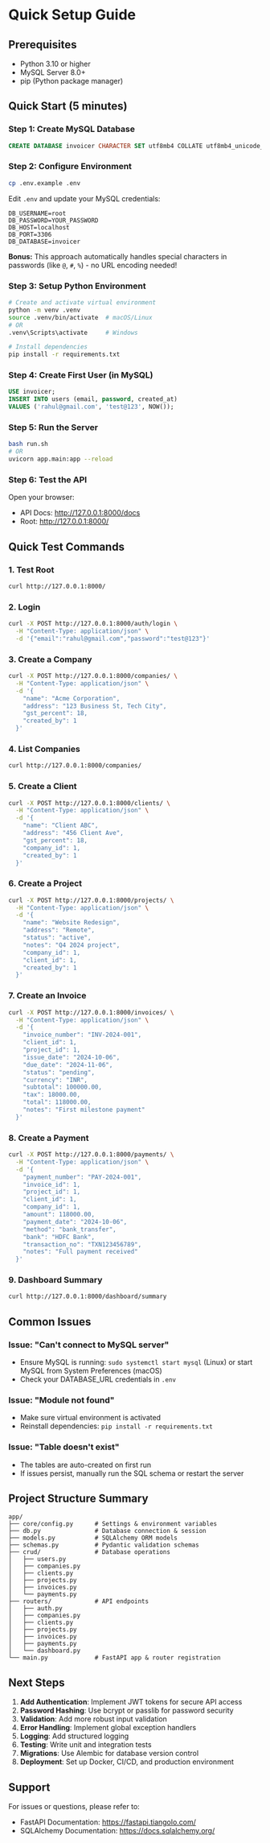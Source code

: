 # Quick Setup Guide

## Prerequisites
- Python 3.10 or higher
- MySQL Server 8.0+
- pip (Python package manager)

## Quick Start (5 minutes)

### Step 1: Create MySQL Database
```sql
CREATE DATABASE invoicer CHARACTER SET utf8mb4 COLLATE utf8mb4_unicode_ci;
```

### Step 2: Configure Environment
```bash
cp .env.example .env
```

Edit `.env` and update your MySQL credentials:
```env
DB_USERNAME=root
DB_PASSWORD=YOUR_PASSWORD
DB_HOST=localhost
DB_PORT=3306
DB_DATABASE=invoicer
```

**Bonus:** This approach automatically handles special characters in passwords (like `@`, `#`, `%`) - no URL encoding needed!

### Step 3: Setup Python Environment
```bash
# Create and activate virtual environment
python -m venv .venv
source .venv/bin/activate  # macOS/Linux
# OR
.venv\Scripts\activate     # Windows

# Install dependencies
pip install -r requirements.txt
```

### Step 4: Create First User (in MySQL)
```sql
USE invoicer;
INSERT INTO users (email, password, created_at) 
VALUES ('rahul@gmail.com', 'test@123', NOW());
```

### Step 5: Run the Server
```bash
bash run.sh
# OR
uvicorn app.main:app --reload
```

### Step 6: Test the API
Open your browser:
- API Docs: http://127.0.0.1:8000/docs
- Root: http://127.0.0.1:8000/

## Quick Test Commands

### 1. Test Root
```bash
curl http://127.0.0.1:8000/
```

### 2. Login
```bash
curl -X POST http://127.0.0.1:8000/auth/login \
  -H "Content-Type: application/json" \
  -d '{"email":"rahul@gmail.com","password":"test@123"}'
```

### 3. Create a Company
```bash
curl -X POST http://127.0.0.1:8000/companies/ \
  -H "Content-Type: application/json" \
  -d '{
    "name": "Acme Corporation",
    "address": "123 Business St, Tech City",
    "gst_percent": 18,
    "created_by": 1
  }'
```

### 4. List Companies
```bash
curl http://127.0.0.1:8000/companies/
```

### 5. Create a Client
```bash
curl -X POST http://127.0.0.1:8000/clients/ \
  -H "Content-Type: application/json" \
  -d '{
    "name": "Client ABC",
    "address": "456 Client Ave",
    "gst_percent": 18,
    "company_id": 1,
    "created_by": 1
  }'
```

### 6. Create a Project
```bash
curl -X POST http://127.0.0.1:8000/projects/ \
  -H "Content-Type: application/json" \
  -d '{
    "name": "Website Redesign",
    "address": "Remote",
    "status": "active",
    "notes": "Q4 2024 project",
    "company_id": 1,
    "client_id": 1,
    "created_by": 1
  }'
```

### 7. Create an Invoice
```bash
curl -X POST http://127.0.0.1:8000/invoices/ \
  -H "Content-Type: application/json" \
  -d '{
    "invoice_number": "INV-2024-001",
    "client_id": 1,
    "project_id": 1,
    "issue_date": "2024-10-06",
    "due_date": "2024-11-06",
    "status": "pending",
    "currency": "INR",
    "subtotal": 100000.00,
    "tax": 18000.00,
    "total": 118000.00,
    "notes": "First milestone payment"
  }'
```

### 8. Create a Payment
```bash
curl -X POST http://127.0.0.1:8000/payments/ \
  -H "Content-Type: application/json" \
  -d '{
    "payment_number": "PAY-2024-001",
    "invoice_id": 1,
    "project_id": 1,
    "client_id": 1,
    "company_id": 1,
    "amount": 118000.00,
    "payment_date": "2024-10-06",
    "method": "bank_transfer",
    "bank": "HDFC Bank",
    "transaction_no": "TXN123456789",
    "notes": "Full payment received"
  }'
```

### 9. Dashboard Summary
```bash
curl http://127.0.0.1:8000/dashboard/summary
```

## Common Issues

### Issue: "Can't connect to MySQL server"
- Ensure MySQL is running: `sudo systemctl start mysql` (Linux) or start MySQL from System Preferences (macOS)
- Check your DATABASE_URL credentials in `.env`

### Issue: "Module not found"
- Make sure virtual environment is activated
- Reinstall dependencies: `pip install -r requirements.txt`

### Issue: "Table doesn't exist"
- The tables are auto-created on first run
- If issues persist, manually run the SQL schema or restart the server

## Project Structure Summary

```
app/
├── core/config.py      # Settings & environment variables
├── db.py               # Database connection & session
├── models.py           # SQLAlchemy ORM models
├── schemas.py          # Pydantic validation schemas
├── crud/               # Database operations
│   ├── users.py
│   ├── companies.py
│   ├── clients.py
│   ├── projects.py
│   ├── invoices.py
│   └── payments.py
├── routers/            # API endpoints
│   ├── auth.py
│   ├── companies.py
│   ├── clients.py
│   ├── projects.py
│   ├── invoices.py
│   ├── payments.py
│   └── dashboard.py
└── main.py             # FastAPI app & router registration
```

## Next Steps

1. **Add Authentication**: Implement JWT tokens for secure API access
2. **Password Hashing**: Use bcrypt or passlib for password security
3. **Validation**: Add more robust input validation
4. **Error Handling**: Implement global exception handlers
5. **Logging**: Add structured logging
6. **Testing**: Write unit and integration tests
7. **Migrations**: Use Alembic for database version control
8. **Deployment**: Set up Docker, CI/CD, and production environment

## Support

For issues or questions, please refer to:
- FastAPI Documentation: https://fastapi.tiangolo.com/
- SQLAlchemy Documentation: https://docs.sqlalchemy.org/

